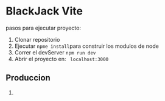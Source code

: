 # BlackJack Vite

pasos para ejecutar proyecto:

1. Clonar repositorio
2. Ejecutar `npme install`para construir los modulos de node
3. Correr el devServer `npm run dev`
4. Abrir el proyecto en: ` localhost:3000`

## Produccion

1.
